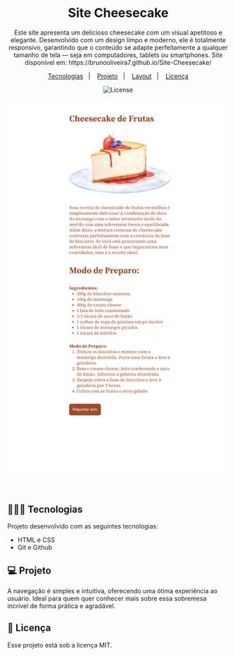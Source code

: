 <h1 align="center"> Site Cheesecake </h1>

<p align="center">
Este site apresenta um delicioso cheesecake com um visual apetitoso e elegante. Desenvolvido com um design limpo e moderno, ele é totalmente responsivo, garantindo que o conteúdo se adapte perfeitamente a qualquer tamanho de tela — seja em computadores, tablets ou smartphones. Site disponível em: https://brunooliveira7.github.io/Site-Cheesecake/
</p>

<p align="center">
  <a href="#-tecnologias">Tecnologias</a>&nbsp;&nbsp;&nbsp;|&nbsp;&nbsp;&nbsp;
  <a href="#-projeto">Projeto</a>&nbsp;&nbsp;&nbsp;|&nbsp;&nbsp;&nbsp;
  <a href="#-layout">Layout</a>&nbsp;&nbsp;&nbsp;|&nbsp;&nbsp;&nbsp;
  <a href="#memo-licença">Licença</a>
</p>

<p align="center">
  <img alt="License" src="https://github.com/brunooliveira7/Site-Cheesecake/blob/main/assets/Layout%20-%20desktop.png">
</p>

<p align="center">
  <img alt="License" src="https://github.com/brunooliveira7/Site-Cheesecake/blob/main/assets/Layout%20-%20mobile.png">
</p>

<br>

## 🧑🏻‍💻 Tecnologias

Projeto desenvolvido com as seguintes tecnologias:

- HTML e CSS
- Git e Github

## 💻 Projeto

A navegação é simples e intuitiva, oferecendo uma ótima experiência ao usuário. Ideal para quem quer conhecer mais sobre essa sobremesa incrível de forma prática e agradável.

## :memo: Licença

Esse projeto está sob a licença MIT.
